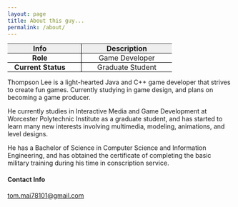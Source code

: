 ```yaml
---
layout: page
title: About this guy...
permalink: /about/
---
```


<table style="margin: 0 auto;">
	<thead>
		<tr style="border-bottom:1px solid #000;background-color: #eee;">
			<th style="text-align:center;padding: 0 35px 0 15px;border-right:1px solid #000;"><strong>Info</strong></th>
			<th style="text-align:center;padding: 0 35px 0 35px;"><strong>Description</strong></th>
		</tr>
	</thead>
	<tbody>
		<tr style="border-bottom:1px solid #000;">
			<td  style="text-align:center;padding: 0 35px 0 15px;border-right:1px solid #000;" ><strong>Role</strong></td>
			<td  style="text-align:center;padding: 0 35px 0 35px;" >Game Developer</td>
		</tr>
		<tr>
			<td  style="text-align:center;padding: 0 35px 0 15px;border-right:1px solid #000;" ><strong>Current Status</strong></td>
			<td  style="text-align:center;padding: 0 35px 0 35px;" >Graduate Student</td>
		</tr>
	</tbody>
</table>

Thompson Lee is a light-hearted Java and C++ game developer that strives to create fun games. Currently studying in game design, and plans on becoming a game producer.

He currently studies in Interactive Media and Game Development at Worcester Polytechnic Institute as a graduate student, and has started to learn many new interests involving multimedia, modeling, animations, and level designs. 

He has a Bachelor of Science in Computer Science and Information Engineering, and has obtained the certificate of completing the basic military training during his time in conscription service.

<div class="contactInfo">
	<h4>Contact Info</h4>
	<a class="email" href="mailto:tom.mai78101@gmail.com">tom.mai78101@gmail.com</a>
</div>
